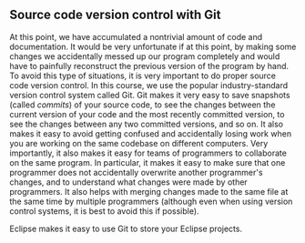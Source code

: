 
## Source code version control with Git

At this point, we have accumulated a nontrivial amount of code and documentation. It would be very unfortunate if at this point, by making some changes we accidentally messed up our program completely and would have to painfully reconstruct the previous version of the program by hand. To avoid this type of situations, it is very important to do proper source code version control. In this course, we use the popular industry-standard version control system called Git. Git makes it very easy to save snapshots (called _commits_) of your source code, to see the changes between the current version of your code and the most recently committed version, to see the changes between any two committed versions, and so on. It also makes it easy to avoid getting confused and accidentally losing work when you are working on the same codebase on different computers. Very importantly, it also makes it easy for teams of programmers to collaborate on the same program. In particular, it makes it easy to make sure that one programmer does not accidentally overwrite another programmer's changes, and to understand what changes were made by other programmers. It also helps with merging changes made to the same file at the same time by multiple programmers (although even when using version control systems, it is best to avoid this if possible).

Eclipse makes it easy to use Git to store your Eclipse projects. 